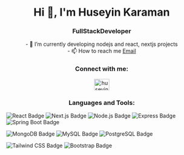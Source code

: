 <h1 align="center">Hi 👋, I'm Huseyin Karaman</h1>
<h3 align="center">FullStackDeveloper
<br>
</h3>
<p align="center">
 - 🌱 I’m currently developing nodejs and react, nextjs projects <br>
 - 📫 How to reach me  <a href="mailto:hsy.krmn@gmail.com">Email</a>
</p>
<h3 align="center">Connect with me:</h3>
<p align="center">
<a href="https://linkedin.com/in/huseyinkaraman" target="blank"><img align="center" src="https://raw.githubusercontent.com/rahuldkjain/github-profile-readme-generator/master/src/images/icons/Social/linked-in-alt.svg" alt="huseyinkaraman" height="30" width="40" /></a></p>

<h3 align="center">Languages and Tools:</h3>
<p aling="center">
 <img src="https://img.shields.io/badge/React-61DAFB?logo=react&logoColor=000&style=for-the-badge" alt="React Badge">
 <img src="https://img.shields.io/badge/Next.js-000?logo=nextdotjs&logoColor=fff&style=for-the-badge" alt="Next.js Badge">
 <img src="https://img.shields.io/badge/Node.js-393?logo=nodedotjs&logoColor=fff&style=for-the-badge" alt="Node.js Badge">
 <img src="https://img.shields.io/badge/Express-000?logo=express&logoColor=fff&style=for-the-badge" alt="Express Badge">
 <img src="https://img.shields.io/badge/Spring%20Boot-6DB33F?logo=springboot&logoColor=fff&style=for-the-badge" alt="Spring Boot Badge">
</p>
<p aling="center">
 <img src="https://img.shields.io/badge/MongoDB-47A248?logo=mongodb&logoColor=fff&style=for-the-badge" alt="MongoDB Badge">
 <img src="https://img.shields.io/badge/MySQL-4479A1?logo=mysql&logoColor=fff&style=for-the-badge" alt="MySQL Badge">
 <img src="https://img.shields.io/badge/PostgreSQL-4169E1?logo=postgresql&logoColor=fff&style=for-the-badge" alt="PostgreSQL Badge"> 
</p>
<p aling="center">
 <img src="https://img.shields.io/badge/Tailwind%20CSS-06B6D4?logo=tailwindcss&logoColor=fff&style=for-the-badge" alt="Tailwind CSS Badge">
 <img src="https://img.shields.io/badge/Bootstrap-7952B3?logo=bootstrap&logoColor=fff&style=for-the-badge" alt="Bootstrap Badge">
</p>
